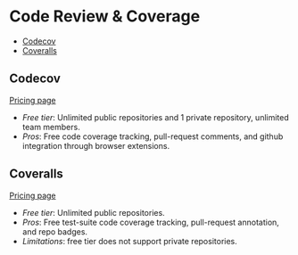 # Code Review & Coverage

<!-- TOC depthFrom:2 -->

- [Codecov](#codecov)
- [Coveralls](#coveralls)

<!-- /TOC -->

## Codecov

[Pricing page](https://codecov.io/pricing)
* *Free tier*: Unlimited public repositories and 1 private repository, unlimited team members.
* *Pros*: Free code coverage tracking, pull-request comments, and github integration through browser extensions.

## Coveralls

[Pricing page](https://coveralls.io/pricing)
 
* *Free tier*: Unlimited public repositories.
* *Pros*: Free test-suite code coverage tracking, pull-request annotation, and repo badges.
* *Limitations*: free tier does not support private repositories.
